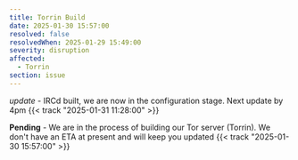 ```yaml
---
title: Torrin Build
date: 2025-01-30 15:57:00
resolved: false
resolvedWhen: 2025-01-29 15:49:00
severity: disruption
affected:
  - Torrin
section: issue
---
```


*update* - IRCd built, we are now in the configuration stage. Next update by 4pm {{< track "2025-01-31 11:28:00" >}}

**Pending** - We are in the process of building our Tor server (Torrin). We don't have an ETA at present and will keep you updated {{< track "2025-01-30 15:57:00" >}}
